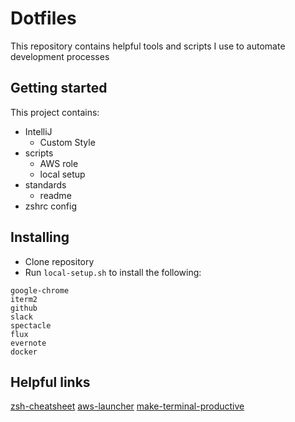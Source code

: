 # Dotfiles

This repository contains helpful tools and scripts I use to automate development processes

## Getting started

This project contains:
- IntelliJ
    - Custom Style
- scripts
    - AWS role 
    - local setup 
- standards
    - readme
- zshrc config



## Installing

- Clone repository
- Run `local-setup.sh` to install the following:
```
google-chrome
iterm2
github
slack
spectacle
flux
evernote
docker
```
## Helpful links

[zsh-cheatsheet](https://github.com/ohmyzsh/ohmyzsh/wiki/Cheatsheet)
[aws-launcher](https://github.com/kwent/aws-launcher)
[make-terminal-productive](https://medium.com/@ivanaugustobd/your-terminal-can-be-much-much-more-productive-5256424658e8)